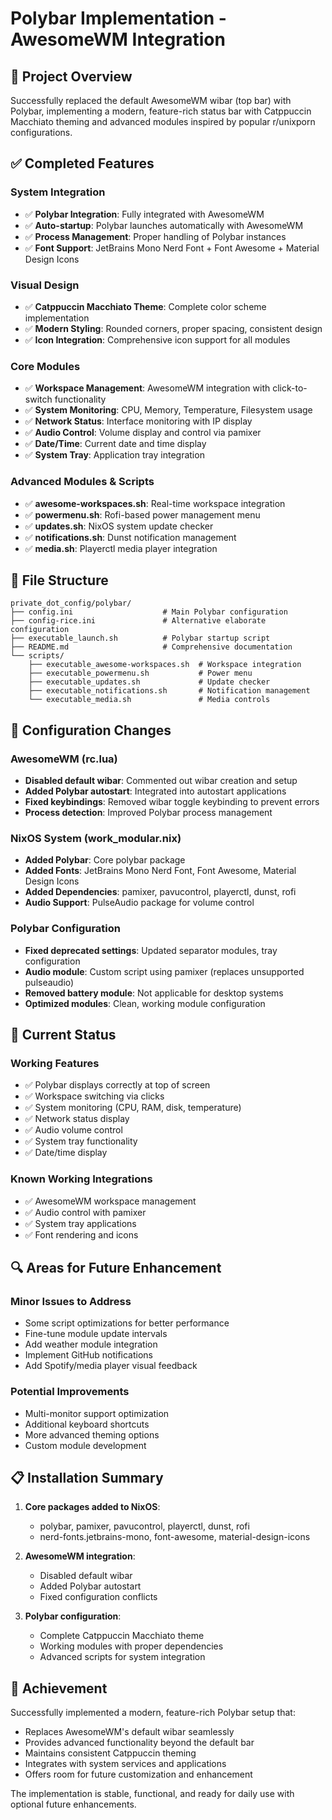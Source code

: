 # Polybar Implementation - AwesomeWM Integration

## 🎯 Project Overview

Successfully replaced the default AwesomeWM wibar (top bar) with Polybar, implementing a modern, feature-rich status bar with Catppuccin Macchiato theming and advanced modules inspired by popular r/unixporn configurations.

## ✅ Completed Features

### **System Integration**
- ✅ **Polybar Integration**: Fully integrated with AwesomeWM
- ✅ **Auto-startup**: Polybar launches automatically with AwesomeWM
- ✅ **Process Management**: Proper handling of Polybar instances
- ✅ **Font Support**: JetBrains Mono Nerd Font + Font Awesome + Material Design Icons

### **Visual Design**
- ✅ **Catppuccin Macchiato Theme**: Complete color scheme implementation
- ✅ **Modern Styling**: Rounded corners, proper spacing, consistent design
- ✅ **Icon Integration**: Comprehensive icon support for all modules

### **Core Modules**
- ✅ **Workspace Management**: AwesomeWM integration with click-to-switch functionality
- ✅ **System Monitoring**: CPU, Memory, Temperature, Filesystem usage
- ✅ **Network Status**: Interface monitoring with IP display
- ✅ **Audio Control**: Volume display and control via pamixer
- ✅ **Date/Time**: Current date and time display
- ✅ **System Tray**: Application tray integration

### **Advanced Modules & Scripts**
- ✅ **awesome-workspaces.sh**: Real-time workspace integration
- ✅ **powermenu.sh**: Rofi-based power management menu
- ✅ **updates.sh**: NixOS system update checker
- ✅ **notifications.sh**: Dunst notification management
- ✅ **media.sh**: Playerctl media player integration

## 📁 File Structure

```
private_dot_config/polybar/
├── config.ini                    # Main Polybar configuration
├── config-rice.ini               # Alternative elaborate configuration
├── executable_launch.sh          # Polybar startup script
├── README.md                     # Comprehensive documentation
└── scripts/
    ├── executable_awesome-workspaces.sh  # Workspace integration
    ├── executable_powermenu.sh           # Power menu
    ├── executable_updates.sh             # Update checker
    ├── executable_notifications.sh       # Notification management
    └── executable_media.sh               # Media controls
```

## 🔧 Configuration Changes

### **AwesomeWM (rc.lua)**
- **Disabled default wibar**: Commented out wibar creation and setup
- **Added Polybar autostart**: Integrated into autostart applications
- **Fixed keybindings**: Removed wibar toggle keybinding to prevent errors
- **Process detection**: Improved Polybar process management

### **NixOS System (work_modular.nix)**
- **Added Polybar**: Core polybar package
- **Added Fonts**: JetBrains Mono Nerd Font, Font Awesome, Material Design Icons
- **Added Dependencies**: pamixer, pavucontrol, playerctl, dunst, rofi
- **Audio Support**: PulseAudio package for volume control

### **Polybar Configuration**
- **Fixed deprecated settings**: Updated separator modules, tray configuration
- **Audio module**: Custom script using pamixer (replaces unsupported pulseaudio)
- **Removed battery module**: Not applicable for desktop systems
- **Optimized modules**: Clean, working module configuration

## 🚀 Current Status

### **Working Features**
- ✅ Polybar displays correctly at top of screen
- ✅ Workspace switching via clicks
- ✅ System monitoring (CPU, RAM, disk, temperature)
- ✅ Network status display
- ✅ Audio volume control
- ✅ System tray functionality
- ✅ Date/time display

### **Known Working Integrations**
- ✅ AwesomeWM workspace management
- ✅ Audio control with pamixer
- ✅ System tray applications
- ✅ Font rendering and icons

## 🔍 Areas for Future Enhancement

### **Minor Issues to Address**
- Some script optimizations for better performance
- Fine-tune module update intervals
- Add weather module integration
- Implement GitHub notifications
- Add Spotify/media player visual feedback

### **Potential Improvements**
- Multi-monitor support optimization
- Additional keyboard shortcuts
- More advanced theming options
- Custom module development

## 📋 Installation Summary

1. **Core packages added to NixOS**:
   - polybar, pamixer, pavucontrol, playerctl, dunst, rofi
   - nerd-fonts.jetbrains-mono, font-awesome, material-design-icons

2. **AwesomeWM integration**:
   - Disabled default wibar
   - Added Polybar autostart
   - Fixed configuration conflicts

3. **Polybar configuration**:
   - Complete Catppuccin Macchiato theme
   - Working modules with proper dependencies
   - Advanced scripts for system integration

## 🎉 Achievement

Successfully implemented a modern, feature-rich Polybar setup that:
- Replaces AwesomeWM's default wibar seamlessly
- Provides advanced functionality beyond the default bar
- Maintains consistent Catppuccin theming
- Integrates with system services and applications
- Offers room for future customization and enhancement

The implementation is stable, functional, and ready for daily use with optional future enhancements.
